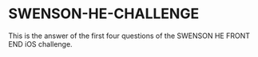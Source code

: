 # SWENSON-HE-CHALLENGE
This is the answer of the first four questions of the SWENSON HE FRONT END iOS challenge.

